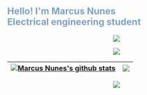 <h2 style="color:#81a1c1">Hello! I'm Marcus Nunes <br> Electrical engineering student</h2>


<p align="center" href="https://github.com/mvsnunes/github-readme-stats"><img src="https://github-readme-stats.vercel.app/api?username=mvsnunes&show_icons=true&theme=nord"/> </p>


<p align="center" href="https://git.io/streak-stats"><img src="http://github-readme-streak-stats.herokuapp.com?user=mvsnunes&theme=nord&hide_border=true&date_format=j%20M%5B%20Y%5D"/> </p>



| <a href="https://github.com/mvsnunes/github-readme-stats"><img align="center" src="https://github-readme-stats.vercel.app/api?username=mvsnunes&show_icons=true&theme=nord&hide_border=true" alt="Marcus Nunes's github stats" /></a> | <a href="https://github.com/mvsnunes/github-readme-stats"><img align="center" src="https://github-readme-stats.vercel.app/api/top-langs/?username=anuraghazra&layout=compact&theme=nord&hide_border=true" /></a> |
| ------------- | ------------- |

<p align="center" href="https://github.com/mvsnunes/github-readme-activity-graph"><img src="https://activity-graph.herokuapp.com/graph?username=mvsnunes&theme=nord"/> </p>




